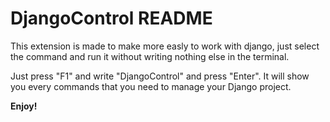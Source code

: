 # DjangoControl README

This extension is made to make more easly to work with django, just select the command and run it without writing nothing else in the terminal.

Just press "F1" and write "DjangoControl" and press "Enter". It will show you every commands that you need to manage your Django project.

**Enjoy!**
